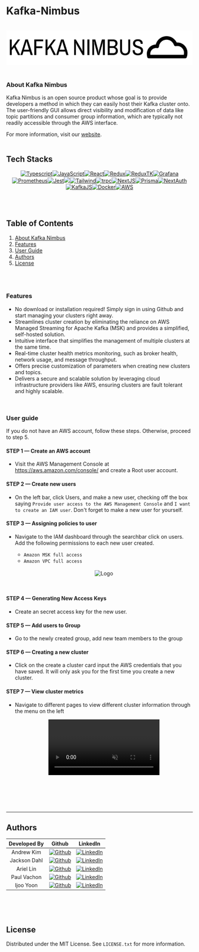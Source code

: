 # Kafka-Nimbus

<a name="readme-top"></a>

<br />
  <div align="center">
    <img src="./public/logo-black.png" alt="Logo" width="fit" height="auto">
  </div>
<br />

### About Kafka Nimbus


Kafka Nimbus is an open source product whose goal is to provide developers a method in which they can easily host their Kafka cluster onto. The user-friendly GUI allows direct visibility and modification of data like topic partitions and consumer group information, which are typically not readily accessible through the AWS interface.


For more information, visit our [website](https://kafka-nimbus.vercel.app/).
<br />
<br />

## Tech Stacks

<div align="center" width="100%">
            
[![Typescript][TS.js]][TS-url][![JavaScript][JavaScript]][JavaScript-url][![React][React.js]][React-url][![Redux][Redux]][Redux-url][![ReduxTK][ReduxTK]][ReduxTK-url][![Grafana][Grafana]][Grafana-url][![Prometheus][Prometheus]][Prometheus-url][![Jest][Jest]][Jest-url][![][Git]][Git-url][![Tailwind][Tailwind]][Tailwind-url][![trpc][tRPC]](https://trpc.io/)[![NextJS][NextJs]](NextJS-url)[![Prisma][Prisma]][Prisma-url][![NextAuth][NextAuth]][NextAuth-url][![KafkaJS][KafkaJS]][KafkaJS-url][![Docker][Docker]][Docker-url][![AWS][AWS]][AWS-url]

</div>


<br />
<br />

## Table of Contents

  <ol>
    <li>
    <a href="#about-kafka-nimbus">About Kafka Nimbus</a></li>
    <li><a href="#features">Features</a></li>
    <li><a href="#user-guide">User Guide </a></li>
    <li><a href="#authors">Authors</a></li>
    <li><a href="#license">License</a></li>
  </ol>

<br />

<br />


### Features

- No download or installation required! Simply sign in using Github and start managing your clusters right away.
- Streamlines cluster creation by eliminating the reliance on AWS Managed Streaming for Apache Kafka (MSK) and provides a simplified, self-hosted solution.
- Intuitive interface that simplifies the management of multiple clusters at the same time.
- Real-time cluster health metrics monitoring, such as broker health, network usage, and message throughput.
- Offers precise customization of parameters when creating new clusters and topics.
- Delivers a secure and scalable solution by leveraging cloud infrastructure providers like AWS, ensuring clusters are fault tolerant and highly scalable.

<br />

### User guide


If you do not have an AWS account, follow these steps. Otherwise, proceed to step 5.



#### STEP 1 — Create an AWS account

- Visit the AWS Management Console at https://aws.amazon.com/console/ and create a Root user account.


#### STEP 2 — Create new users

- On the left bar, click Users, and make a new user, checking off the box saying `Provide user access to the AWS Management Console` and `I want to create an IAM user`. Don't forget to make a new user for yourself.

#### STEP 3 — Assigning policies to user

- Navigate to the IAM dashboard through the searchbar click on users. Add the following permissions to each new user created.
    - `Amazon MSK full access`
    - `Amazon VPC full access` 

    <br />
  <div align="center">
    <img src="https://res.cloudinary.com/dpqdqryvo/image/upload/v1686340287/Permissions_kb8p2j.png" alt="Logo">
  </div>
<br />

#### STEP 4 — Generating New Access Keys

- Create an secret access key for the new user.


#### STEP 5 — Add users to Group

- Go to the newly created group, add new team members to the group


#### STEP 6 — Creating a new cluster

- Click on the create a cluster card input the AWS credentials that you have saved. It will only ask you for the first time you create a new cluster.


#### STEP 7 — View cluster metrics

- Navigate to different pages to view different cluster information through the menu on the left

  <div align="center">
      <video
        autoPlay
        playsInline
        muted
        loop
      >
        <source src="https://res.cloudinary.com/dpqdqryvo/video/upload/v1686340611/ViewingData_we9gqj.mp4" />
      </video>
  </div>

<br />





<br />
<br />
<br />

______________________________________________________

## Authors

| Developed By |                                                                     Github                                                                      |                                                                   LinkedIn                                                                    |
| :----------: | :---------------------------------------------------------------------------------------------------------------------------------------------: | :-------------------------------------------------------------------------------------------------------------------------------------------: |
|  Andrew Kim  |    [![Github](https://img.shields.io/badge/github-%23121011.svg?style=for-the-badge&logo=github&logoColor=white)](https://github.com/Akim97)    | [![LinkedIn](https://img.shields.io/badge/LinkedIn-%230077B5.svg?logo=linkedin&logoColor=white)](https://www.linkedin.com/in/andrew-kim1520/) |
| Jackson Dahl | [![Github](https://img.shields.io/badge/github-%23121011.svg?style=for-the-badge&logo=github&logoColor=white)](https://github.com/JacksonDahl2) |  [![LinkedIn](https://img.shields.io/badge/LinkedIn-%230077B5.svg?logo=linkedin&logoColor=white)](https://www.linkedin.com/in/jackson-dahl/)  |
|  Ariel Lin   |  [![Github](https://img.shields.io/badge/github-%23121011.svg?style=for-the-badge&logo=github&logoColor=white)](https://github.com/ariellinn)   |   [![LinkedIn](https://img.shields.io/badge/LinkedIn-%230077B5.svg?logo=linkedin&logoColor=white)](https://www.linkedin.com/in/ariellinn/)    |
| Paul Vachon  |  [![Github](https://img.shields.io/badge/github-%23121011.svg?style=for-the-badge&logo=github&logoColor=white)](https://github.com/paulrvach)   |  [![LinkedIn](https://img.shields.io/badge/LinkedIn-%230077B5.svg?logo=linkedin&logoColor=white)](https://www.linkedin.com/in/paul-vachon/)   |
|  Ijoo Yoon   |   [![Github](https://img.shields.io/badge/github-%23121011.svg?style=for-the-badge&logo=github&logoColor=white)](https://github.com/ijoo123)    |    [![LinkedIn](https://img.shields.io/badge/LinkedIn-%230077B5.svg?logo=linkedin&logoColor=white)](https://www.linkedin.com/in/ijooyoon/)    |


<br />
<br />
<br />

## License

Distributed under the MIT License. See `LICENSE.txt` for more information.



[React.js]: https://img.shields.io/badge/react-%2320232a.svg?style=for-the-badge&logo=react&logoColor=%2361DAFB
[React-url]: https://reactjs.org/
[TS.js]: https://img.shields.io/badge/typescript-%23007ACC.svg?style=for-the-badge&logo=typescript&logoColor=white
[TS-url]: https://www.typescriptlang.org/
[Grafana]: https://img.shields.io/badge/grafana-%23F46800.svg?style=for-the-badge&logo=grafana&logoColor=white
[Grafana-url]: https://grafana.com/
[Prometheus]: https://img.shields.io/badge/Prometheus-E6522C?style=for-the-badge&logo=Prometheus&logoColor=white
[Prometheus-url]: https://prometheus.io/
[JavaScript]: https://img.shields.io/badge/javascript-%23323330.svg?style=for-the-badge&logo=javascript&logoColor=%23F7DF1E
[JavaScript-url]: https://www.javascript.com/
[Redux]: https://img.shields.io/badge/redux-%23593d88.svg?style=for-the-badge&logo=redux&logoColor=white
[Redux-url]: https://redux.js.org/
[ReduxTK]: https://img.shields.io/badge/Redux_Toolkit-%23593d88.svg?style=for-the-badge&logo=redux&logoColor=white
[ReduxTK-url]: https://redux-toolkit.js.org/
[Jest]: https://img.shields.io/badge/-jest-%23C21325?style=for-the-badge&logo=jest&logoColor=white
[Jest-url]: https://jestjs.io/
[Docker]: https://img.shields.io/badge/docker-%230db7ed.svg?style=for-the-badge&logo=docker&logoColor=white
[Docker-url]: https://www.docker.com/
[Git]: https://img.shields.io/badge/git-%23F05033.svg?style=for-the-badge&logo=git&logoColor=white
[Git-url]: https://git-scm.com/
[tRPC]: https://img.shields.io/badge/trpc-%235755D9.svg?style=for-the-badge&logo=data:image/svg+xml;base64,PHN2ZyB3aWR0aD0iMTAiIGhlaWdodD0iMTAiIHZpZXdCb3g9IjAgMCAxMCAxMCIgdmlld0JveDdyYXBwZXI9IjAiIHZlcnNpb249IjEuMSIgeG1sbnM9Imh0dHA6Ly93d3cudzMub3JnLzIwMDAvc3ZnIj4gPHBhdGggZD0iTTEuNzg0MzUgNWMtMi4wNzY3NC02Ljg3ODg3LTYuODc4ODgtMTAuNTEzLTExLjQ0NTMtMTAuNTEzUzExLjQ0NTMgMCAxLjc4NDM1IDAgOWMtMy42NzE3MiAwLTcuMDg0NTcgMy41OTcyNS03LjA4NDU3LTIuMTA1ODMtMi4xMDU4My0zLjg2NzU0IDAtNy4wODY1MSAzLjU5NzI1LTcuMDg1NzYgMi4wNTg0My0yLjEwNTgzIDMuODY3NTQtNy4wODU3NCA3LjA4NTc1LTcuMDg1NzRoMy4yNzczMSIgZmlsbD0ibm9uZSIvPjwvc3ZnPgo=
[tRPC-url]: https://www.w3schools.com/css/
[Tailwind]: https://img.shields.io/badge/Tailwind-%231DA1F2.svg?style=for-the-badge&logo=tailwind-css&logoColor=white
[Tailwind-url]: https://tailwindcss.com/
[NextJS]: https://img.shields.io/badge/next.js-000000?style=for-the-badge&logo=nextdotjs&logoColor=white
[NextJS-url]: https://nextjs.org/
[Prisma]: https://img.shields.io/badge/Prisma-%233b3e44?style=for-the-badge&logo=prisma&logoColor=white
[Prisma-url]: https://www.prisma.io/
[NextAuth]: https://img.shields.io/badge/NextAuth-%23F05033.svg?style=for-the-badge&logo=nextdotjs&logoColor=white
[NextAuth-url]: https://next-auth.js.org/
[KafkaJS]: https://img.shields.io/badge/KafkaJS-%2316AB39.svg?style=for-the-badge&logo=kafkajs&logoColor=white
[KafkaJS-url]: https://kafka.js.org/
[AWS]: https://img.shields.io/badge/AWS-%231E73BE.svg?style=for-the-badge&logo=amazon-aws&logoColor=white:
[AWS-url]: https://aws.amazon.com/
